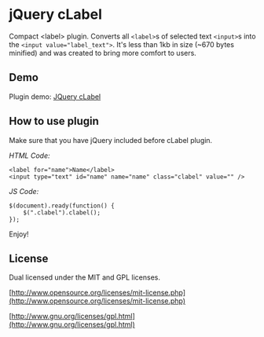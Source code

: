 # jQuery cLabel

Compact &lt;label&gt; plugin. 
Converts all `<label>`s of selected text `<input>`s into the `<input value="label_text">`. 
It's less than 1kb in size (~670 bytes minified) and was created to bring more comfort to users.

## Demo

Plugin demo: [JQuery cLabel](http://lab.aam.me/jquery/clabel/#demo)

## How to use plugin

Make sure that you have jQuery included before cLabel plugin.

*HTML Code:*

    <label for="name">Name</label>
    <input type="text" id="name" name="name" class="clabel" value="" />


*JS Code:*

    $(document).ready(function() {
        $(".clabel").clabel();
    });

Enjoy!

## License

Dual licensed under the MIT and GPL licenses.

[http://www.opensource.org/licenses/mit-license.php](http://www.opensource.org/licenses/mit-license.php)  

[http://www.gnu.org/licenses/gpl.html](http://www.gnu.org/licenses/gpl.html)
